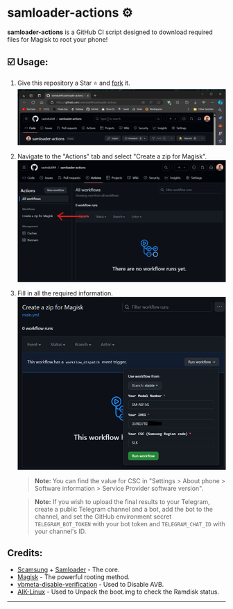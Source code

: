 # samloader-actions ⚙️

**samloader-actions** is a GitHub CI script designed to download required files for Magisk to root your phone!

## ☑️ Usage:
1. Give this repository a Star ⭐️ and [fork](https://github.com/ravindu644/samloader-actions/fork) it.
   ![Fork Image](https://github.com/ravindu644/samloader-actions/blob/tmp/assets/2.png?raw=true)

2. Navigate to the "Actions" tab and select "Create a zip for Magisk".
   ![Actions Image](https://github.com/ravindu644/samloader-actions/blob/tmp/assets/3.png?raw=true)

3. Fill in all the required information.
   ![Information Image](https://github.com/ravindu644/samloader-actions/blob/tmp/assets/4.png?raw=true)

   > **Note:** You can find the value for CSC in "Settings > About phone > Software information > Service Provider software version".

   > **Note:** If you wish to upload the final results to your Telegram, create a public Telegram channel and a bot, add the bot to the channel, and set the GitHub environment secret `TELEGRAM_BOT_TOKEN` with your bot token and `TELEGRAM_CHAT_ID` with your channel's ID.

## Credits:
- [Scamsung](https://github.com/ravindu644/Scamsung) + [Samloader](https://github.com/martinetd/samloader) - The core.
- [Magisk](https://github.com/topjohnwu/Magisk) - The powerful rooting method.
- [vbmeta-disable-verification](https://github.com/libxzr/vbmeta-disable-verification) - Used to Disable AVB.
- [AIK-Linux](https://github.com/draekko/AIK-Linux) - Used to Unpack the boot.img to check the Ramdisk status.

---
